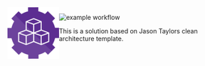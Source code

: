 <img align="left" width="116" height="116" src="https://raw.githubusercontent.com/tomaforn/clean-architecture/main/.github/icon.png" />
 
 ![example workflow](https://github.com/tomaforn/clean-architecure/.github/workflows/dotnetcore.yml/badge.svg)
 
This is a solution based on Jason Taylors clean architecture template.
